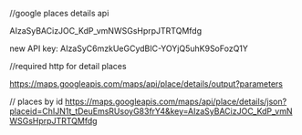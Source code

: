 //google places details api 

AIzaSyBACizJOC_KdP_vmNWSGsHprpJTRTQMfdg

new API key: 
AIzaSyC6mzkUeGCydBIC-YOYjQ5uhK9SoFozQ1Y

//required http for detail places 

https://maps.googleapis.com/maps/api/place/details/output?parameters

// places by id
https://maps.googleapis.com/maps/api/place/details/json?placeid=ChIJN1t_tDeuEmsRUsoyG83frY4&key=AIzaSyBACizJOC_KdP_vmNWSGsHprpJTRTQMfdg


